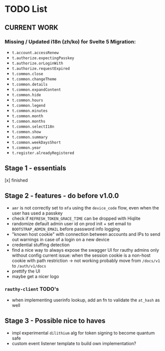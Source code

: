 # TODO List

## CURRENT WORK

### Missing / Updated i18n (zh/ko) for Svelte 5 Migration:

- `t.account.accessRenew`
- `t.authorize.expectingPasskey`
- `t.authorize.orLoginWith`
- `t.authorize.requestExpired`
- `t.common.close`
- `t.common.changeTheme`
- `t.common.details`
- `t.common.expandContent`
- `t.common.hide`
- `t.common.hours`
- `t.common.legend`
- `t.common.minutes`
- `t.common.month`
- `t.common.months`
- `t.common.selectI18n`
- `t.common.show`
- `t.common.summary`
- `t.common.weekDaysShort`
- `t.common.year`
- `t.register.alreadyRegistered`

## Stage 1 - essentials

[x] finished

## Stage 2 - features - do before v1.0.0

- `amr` is not correctly set to `mfa` using the `device_code` flow, even when the user has used a passkey
- check if `REFRESH_TOKEN_GRACE_TIME` can be dropped with Hiqlite
- randomize default admin user id on prod init + set email to `BOOTSTRAP_ADMIN_EMAIL` before password info logging
- "known host cookie" with connection between accounts and IPs to send out warnings in case
  of a login on a new device
- credential stuffing detection
- find a nice way to always expose the swagger UI for rauthy admins only without config
  current issue: when the session cookie is a non-host cookie with path restriction -> not working
  probably move from `/docs/v1` to `/auth/v1/docs`
- prettify the UI
- maybe get a nicer logo

### `rauthy-client` TODO's

- when implementing userinfo lookup, add an fn to validate the `at_hash` as well

## Stage 3 - Possible nice to haves

- impl experimental `dilithium` alg for token signing to become quantum safe
- custom event listener template to build own implementation?
